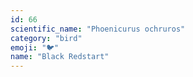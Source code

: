 ```yaml
---
id: 66
scientific_name: "Phoenicurus ochruros"
category: "bird"
emoji: "🐦"
name: "Black Redstart"
---
```

